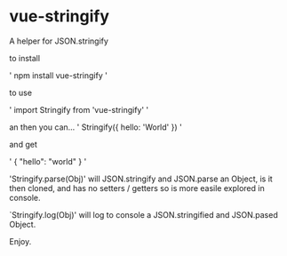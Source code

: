# vue-stringify
A helper for JSON.stringify

to install

'
npm install vue-stringify
'

to use

'
import Stringify from 'vue-stringify'
'

an then you can...
'
Stringify({ hello: 'World' })
'

and get 

'
{
  "hello": "world"
}
'

'Stringify.parse(Obj)' will JSON.stringify and JSON.parse an Object, is it then cloned, and has no setters / getters so is more easile explored in console.

`Stringify.log(Obj)' will log to console a JSON.stringified and JSON.pased Object.

Enjoy.